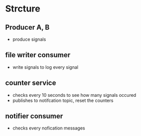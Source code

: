 # Strcture
## Producer A, B
- produce signals

## file writer consumer
- write signals to log every signal

## counter service
- checks every 10 seconds to see how many signals occured
- publishes to notifcation topic, reset the counters

## notifier consumer
- checks every nofication messages

